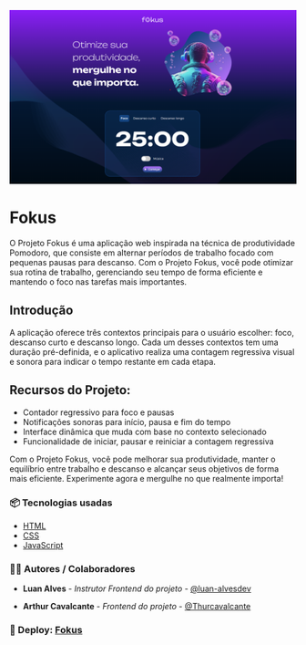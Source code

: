 ﻿![Imagem do projeto](image.png)

# Fokus
O Projeto Fokus é uma aplicação web inspirada na técnica de produtividade Pomodoro, que consiste em alternar períodos de trabalho focado com pequenas pausas para descanso. Com o Projeto Fokus, você pode otimizar sua rotina de trabalho, gerenciando seu tempo de forma eficiente e mantendo o foco nas tarefas mais importantes.

## Introdução
A aplicação oferece três contextos principais para o usuário escolher: foco, descanso curto e descanso longo. Cada um desses contextos tem uma duração pré-definida, e o aplicativo realiza uma contagem regressiva visual e sonora para indicar o tempo restante em cada etapa.

## Recursos do Projeto:
- Contador regressivo para foco e pausas
- Notificações sonoras para início, pausa e fim do tempo
- Interface dinâmica que muda com base no contexto selecionado
- Funcionalidade de iniciar, pausar e reiniciar a contagem regressiva

Com o Projeto Fokus, você pode melhorar sua produtividade, manter o equilíbrio entre trabalho e descanso e alcançar seus objetivos de forma mais eficiente. Experimente agora e mergulhe no que realmente importa!

### 📦 Tecnologias usadas
* [HTML](https://developer.mozilla.org/pt-BR/docs/Web/HTML)
* [CSS](https://developer.mozilla.org/pt-BR/docs/Web/CSS)
* [JavaScript](https://developer.mozilla.org/pt-BR/docs/Web/JavaScript)

### 👷‍♂️ Autores / Colaboradores

* **Luan Alves** - *Instrutor Frontend do projeto* - [@luan-alvesdev](https://github.com/luan-alvesdev)

* **Arthur Cavalcante** - *Frontend do projeto* - [@Thurcavalcante](https://github.com/Thurcavalcante)

### 🔗 Deploy: [Fokus](https://alura-fokus-nu-six.vercel.app/)
